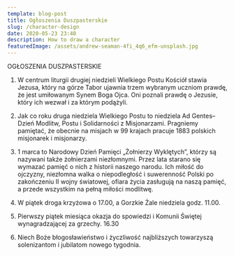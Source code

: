 ```yaml
---
template: blog-post
title: Ogłoszenia Duszpasterskie
slug: /character-design
date: 2020-05-23 23:40
description: How to draw a character
featuredImage: /assets/andrew-seaman-4fi_4q6_efm-unsplash.jpg
---
```

OGŁOSZENIA DUSZPASTERSKIE

1. W centrum liturgii drugiej niedzieli Wielkiego Postu Kościół stawia Jezusa, który na górze Tabor ujawnia trzem wybranym uczniom prawdę, że jest umiłowanym Synem Boga Ojca. Oni poznali prawdę o Jezusie, który ich wezwał i za którym podążyli.

2. Jak co roku druga niedziela Wielkiego Postu to niedziela Ad Gentes– Dzień Modlitw, Postu i Solidarności z Misjonarzami. Pragniemy pamiętać, że obecnie na misjach w 99 krajach pracuje 1883 polskich misjonarek i misjonarzy.

3. 1 marca to Narodowy Dzień Pamięci „Żołnierzy Wyklętych”, którzy są nazywani także żołnierzami niezłomnymi. Przez lata starano się wymazać pamięć o nich z historii naszego narodu. Ich miłość do ojczyzny, niezłomna walka o niepodległość i suwerenność Polski po zakończeniu II wojny światowej, ofiara życia zasługują na naszą pamięć, a przede wszystkim na pełną miłości modlitwę.

4. W piątek droga krzyżowa o 17.00, a Gorzkie Żale niedziela godz. 11.00.

5. Pierwszy piątek miesiąca okazja do spowiedzi i Komunii Świętej wynagradzającej za grzechy. 16.30

6. Niech Boże błogosławieństwo i życzliwość najbliższych towarzyszą solenizantom i jubilatom nowego tygodnia.